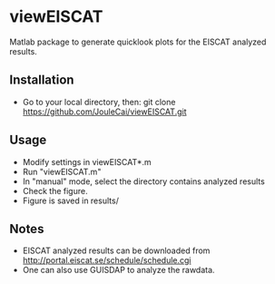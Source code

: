 # viewEISCAT

Matlab package to generate quicklook plots for the EISCAT analyzed results.

## Installation
* Go to your local directory, then:
    git clone https://github.com/JouleCai/viewEISCAT.git


## Usage
* Modify settings in viewEISCAT*.m
* Run "viewEISCAT.m"
* In "manual" mode, select the directory contains analyzed results
* Check the figure.
* Figure is saved in results/

## Notes
* EISCAT analyzed results can be downloaded from http://portal.eiscat.se/schedule/schedule.cgi
* One can also use GUISDAP to analyze the rawdata.
